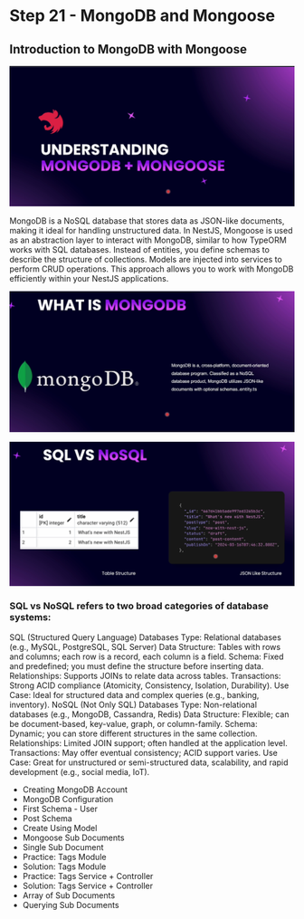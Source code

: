 # Step 21 - MongoDB and Mongoose

## Introduction to MongoDB with Mongoose

![MongoDB Structure](./images/intro%20mongodb%20+%20mongoose.png)

MongoDB is a NoSQL database that stores data as JSON-like documents, making it ideal for handling unstructured data. In NestJS, Mongoose is used as an abstraction layer to interact with MongoDB, similar to how TypeORM works with SQL databases. Instead of entities, you define schemas to describe the structure of collections. Models are injected into services to perform CRUD operations. This approach allows you to work with MongoDB efficiently within your NestJS applications.


![MongoDB Structure](./images/about-mogodb.png)

![SQL vs NoSQL](./images/sql%20vs%20nosql.png)

### **SQL vs NoSQL refers to two broad categories of database systems:**

SQL (Structured Query Language) Databases
Type: Relational databases (e.g., MySQL, PostgreSQL, SQL Server)
Data Structure: Tables with rows and columns; each row is a record, each column is a field.
Schema: Fixed and predefined; you must define the structure before inserting data.
Relationships: Supports JOINs to relate data across tables.
Transactions: Strong ACID compliance (Atomicity, Consistency, Isolation, Durability).
Use Case: Ideal for structured data and complex queries (e.g., banking, inventory).
NoSQL (Not Only SQL) Databases
Type: Non-relational databases (e.g., MongoDB, Cassandra, Redis)
Data Structure: Flexible; can be document-based, key-value, graph, or column-family.
Schema: Dynamic; you can store different structures in the same collection.
Relationships: Limited JOIN support; often handled at the application level.
Transactions: May offer eventual consistency; ACID support varies.
Use Case: Great for unstructured or semi-structured data, scalability, and rapid development (e.g., social media, IoT).


- Creating MongoDB Account
- MongoDB Configuration
- First Schema - User
- Post Schema
- Create Using Model
- Mongoose Sub Documents
- Single Sub Document
- Practice: Tags Module
- Solution: Tags Module
- Practice: Tags Service + Controller
- Solution: Tags Service + Controller
- Array of Sub Documents
- Querying Sub Documents